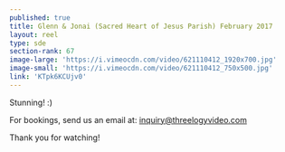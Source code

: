 ```yaml
---
published: true
title: Glenn & Jonai (Sacred Heart of Jesus Parish) February 2017
layout: reel
type: sde
section-rank: 67
image-large: 'https://i.vimeocdn.com/video/621110412_1920x700.jpg'
image-small: 'https://i.vimeocdn.com/video/621110412_750x500.jpg'
link: 'KTpk6KCUjv0'
---
```

Stunning! :)

For bookings, send us an email at: inquiry@threelogyvideo.com

Thank you for watching!
